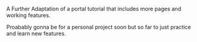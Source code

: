 A Further Adaptation of a portal tutorial that includes more pages and working features.

Proabably gonna be for a personal project soon but so far to just practice and learn new features.
